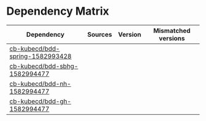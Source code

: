 # Dependency Matrix

Dependency | Sources | Version | Mismatched versions
---------- | ------- | ------- | -------------------
[cb-kubecd/bdd-spring-1582993428](https://github.com/cb-kubecd/bdd-spring-1582993428.git) |  | []() | 
[cb-kubecd/bdd-sbhg-1582994477](https://github.com/cb-kubecd/bdd-sbhg-1582994477.git) |  | []() | 
[cb-kubecd/bdd-nh-1582994477](https://github.com/cb-kubecd/bdd-nh-1582994477.git) |  | []() | 
[cb-kubecd/bdd-gh-1582994477](https://github.com/cb-kubecd/bdd-gh-1582994477.git) |  | []() | 
